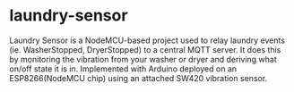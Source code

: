 # laundry-sensor
Laundry Sensor is a NodeMCU-based project used to relay laundry events (ie. WasherStopped, DryerStopped) to a central MQTT server.  It does this by monitoring the vibration from your washer or dryer and deriving what on/off state it is in. Implemented with Arduino deployed on an ESP8266(NodeMCU chip) using an attached SW420 vibration sensor.

